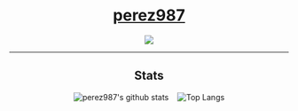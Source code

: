 <div align="center">

# [perez987](https://github.com/perez987)

[![](https://img.shields.io/badge/Repositories-perez987-informational?style=flat&logo=apple&logoColor=white&color=9debeb)](https://github.com/perez987?tab=repositories)

<hr>

## Stats

![perez987's github stats](https://github-readme-stats.vercel.app/api?username=perez987&show_icons=true&theme=tokyonight)&nbsp;&nbsp;&nbsp;&nbsp;![Top Langs](https://github-readme-stats.vercel.app/api/top-langs/?username=perez987&show_icons=true&theme=tokyonight)
  
</div>
